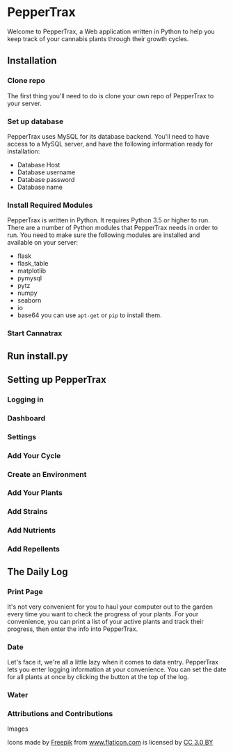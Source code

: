 # PepperTrax

Welcome to PepperTrax, a Web application written in Python to help you keep track of your cannabis plants through their growth cycles.

## Installation
### Clone repo
The first thing you'll need to do is clone your own repo of PepperTrax to your server.

### Set up database
PepperTrax uses MySQL for its database backend. You'll need to have access to a MySQL server, and have the following information ready for installation:
- Database Host
- Database username
- Database password
- Database name

### Install Required Modules
PepperTrax is written in Python. It requires Python 3.5 or higher to run. There are a number of Python modules that PepperTrax needs in order to run. You need to make sure the following modules are installed and available on your server:
- flask
- flask_table
- matplotlib
- pymysql
- pytz
- numpy
- seaborn
- io
- base64
you can use `apt-get` or `pip` to install them.

### Start Cannatrax

## Run install.py

## Setting up PepperTrax
### Logging in
### Dashboard
### Settings
### Add Your Cycle
### Create an Environment
### Add Your Plants
### Add Strains
### Add Nutrients
### Add Repellents

## The Daily Log

### Print Page
It's not very convenient for you to haul your computer out to the garden every time you want to check the progress of your plants. For your convenience, you can print a list of your active plants and track their progress, then enter the info into PepperTrax.

### Date
Let's face it, we're all a little lazy when it comes to data entry. PepperTrax lets you enter logging information at your convenience. You can set the date for all plants at once by clicking the button at the top of the log.

### Water

### Attributions and Contributions
Images <div>Icons made by <a href="https://www.flaticon.com/authors/freepik" title="Freepik">Freepik</a> from <a href="https://www.flaticon.com/"             title="Flaticon">www.flaticon.com</a> is licensed by <a href="http://creativecommons.org/licenses/by/3.0/"             title="Creative Commons BY 3.0" target="_blank">CC 3.0 BY</a></div>
